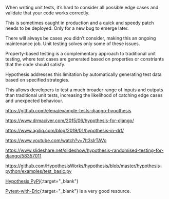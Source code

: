 When writing unit tests, it’s hard to consider all possible edge cases and validate that your code works correctly.

This is sometimes caught in production and a quick and speedy patch needs to be deployed. Only for a new bug to emerge later.

There will always be cases you didn’t consider, making this an ongoing maintenance job. Unit testing solves only some of these issues.

Property-based testing is a complementary approach to traditional unit testing, where test cases are generated based on properties or constriants that the code should satisfy.

Hypothesis addresses this limitation by automatically generating test data based on specified strategies.

This allows developers to test a much broader range of inputs and outputs than traditional unit tests, increasing the likelihood of catching edge cases and unexpected behaviour.

https://github.com/elena/example-tests-django-hypothesis

https://www.drmaciver.com/2015/06/hypothesis-for-django/

https://www.agiliq.com/blog/2019/01/hypothesis-in-drf/

https://www.youtube.com/watch?v=7It3sIrTAVo

https://www.slideshare.net/slideshow/hypothesis-randomised-testing-for-django/58357011

https://github.com/HypothesisWorks/hypothesis/blob/master/hypothesis-python/examples/test_basic.py

[Hypothesis PyPi](https://pypi.org/project/hypothesis/){:target="_blank"}

[Pytest-with-Eric](https://pytest-with-eric.com/pytest-advanced/hypothesis-testing-python/){:target="_blank"} is  a very good resource.

